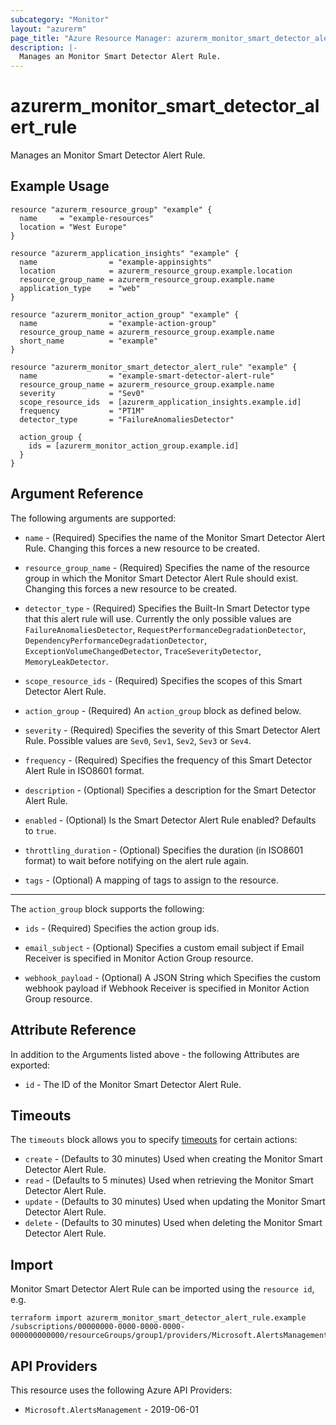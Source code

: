 ```yaml
---
subcategory: "Monitor"
layout: "azurerm"
page_title: "Azure Resource Manager: azurerm_monitor_smart_detector_alert_rule"
description: |-
  Manages an Monitor Smart Detector Alert Rule.
---
```


# azurerm_monitor_smart_detector_alert_rule

Manages an Monitor Smart Detector Alert Rule.

## Example Usage

```hcl
resource "azurerm_resource_group" "example" {
  name     = "example-resources"
  location = "West Europe"
}

resource "azurerm_application_insights" "example" {
  name                = "example-appinsights"
  location            = azurerm_resource_group.example.location
  resource_group_name = azurerm_resource_group.example.name
  application_type    = "web"
}

resource "azurerm_monitor_action_group" "example" {
  name                = "example-action-group"
  resource_group_name = azurerm_resource_group.example.name
  short_name          = "example"
}

resource "azurerm_monitor_smart_detector_alert_rule" "example" {
  name                = "example-smart-detector-alert-rule"
  resource_group_name = azurerm_resource_group.example.name
  severity            = "Sev0"
  scope_resource_ids  = [azurerm_application_insights.example.id]
  frequency           = "PT1M"
  detector_type       = "FailureAnomaliesDetector"

  action_group {
    ids = [azurerm_monitor_action_group.example.id]
  }
}
```

## Argument Reference

The following arguments are supported:

* `name` - (Required) Specifies the name of the Monitor Smart Detector Alert Rule. Changing this forces a new resource to be created.

* `resource_group_name` - (Required) Specifies the name of the resource group in which the Monitor Smart Detector Alert Rule should exist. Changing this forces a new resource to be created.

* `detector_type` - (Required) Specifies the Built-In Smart Detector type that this alert rule will use. Currently the only possible values are `FailureAnomaliesDetector`, `RequestPerformanceDegradationDetector`, `DependencyPerformanceDegradationDetector`, `ExceptionVolumeChangedDetector`, `TraceSeverityDetector`, `MemoryLeakDetector`.

* `scope_resource_ids` - (Required) Specifies the scopes of this Smart Detector Alert Rule.

* `action_group` - (Required) An `action_group` block as defined below.

* `severity` - (Required) Specifies the severity of this Smart Detector Alert Rule. Possible values are `Sev0`, `Sev1`, `Sev2`, `Sev3` or `Sev4`.

* `frequency` - (Required) Specifies the frequency of this Smart Detector Alert Rule in ISO8601 format.

* `description` - (Optional) Specifies a description for the Smart Detector Alert Rule.

* `enabled` - (Optional) Is the Smart Detector Alert Rule enabled? Defaults to `true`.

* `throttling_duration` - (Optional) Specifies the duration (in ISO8601 format) to wait before notifying on the alert rule again.

* `tags` - (Optional) A mapping of tags to assign to the resource.

---

The `action_group` block supports the following:

* `ids` - (Required) Specifies the action group ids.

* `email_subject` - (Optional) Specifies a custom email subject if Email Receiver is specified in Monitor Action Group resource.

* `webhook_payload` - (Optional) A JSON String which Specifies the custom webhook payload if Webhook Receiver is specified in Monitor Action Group resource.

## Attribute Reference

In addition to the Arguments listed above - the following Attributes are exported:

* `id` - The ID of the Monitor Smart Detector Alert Rule.

## Timeouts

The `timeouts` block allows you to specify [timeouts](https://developer.hashicorp.com/terraform/language/resources/configure#define-operation-timeouts) for certain actions:

* `create` - (Defaults to 30 minutes) Used when creating the Monitor Smart Detector Alert Rule.
* `read` - (Defaults to 5 minutes) Used when retrieving the Monitor Smart Detector Alert Rule.
* `update` - (Defaults to 30 minutes) Used when updating the Monitor Smart Detector Alert Rule.
* `delete` - (Defaults to 30 minutes) Used when deleting the Monitor Smart Detector Alert Rule.

## Import

Monitor Smart Detector Alert Rule can be imported using the `resource id`, e.g.

```shell
terraform import azurerm_monitor_smart_detector_alert_rule.example /subscriptions/00000000-0000-0000-0000-000000000000/resourceGroups/group1/providers/Microsoft.AlertsManagement/smartDetectorAlertRules/rule1
```

## API Providers
<!-- This section is generated, changes will be overwritten -->
This resource uses the following Azure API Providers:

* `Microsoft.AlertsManagement` - 2019-06-01
